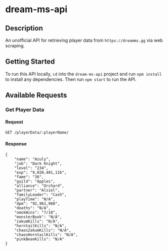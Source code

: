 # dream-ms-api

## Description

An unofficial API for retrieving player data from `https://dreamms.gg` via web scraping.

## Getting Started

To run this API locally, `cd` into the `dream-ms-api` project and run `npm install` to install any dependencies. Then run `npm start` to run the API.

## Available Requests

### Get Player Data

#### Request

`GET /playerData/:playerName/`

#### Response

    {
        "name": "Azuly",
        "job": "Dark Knight",
        "level": "234",
        "exp": "9,020,401,116",
        "fame": "36",
        "guild": "Apples",
        "alliance": "Orchard",
        "partner": "Alsiel",
        "familyLeader": "Cash",
        "playTime": "N/A",
        "dpm": "92,961,960",
        "deaths": "N/A",
        "omokWins": "7/18",
        "monsterBook": "N/A",
        "zakumKills": "N/A",
        "horntailKills": "N/A",
        "chaosZakumKills": "N/A",
        "chaosHorntailKills": "N/A",
        "pinkBeanKills": "N/A"
    }